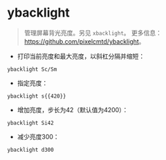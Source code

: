 # ybacklight

> 管理屏幕背光亮度。另见 `xbacklight`。
> 更多信息：<https://github.com/pixelcmtd/ybacklight>。

- 打印当前亮度和最大亮度，以斜杠分隔并缩短：

`ybacklight Sc/Sm`

- 指定亮度：

`ybacklight s{{420}}`

- 增加亮度，步长为42（默认值为4200）：

`ybacklight Si42`

- 减少亮度300：

`ybacklight d300`